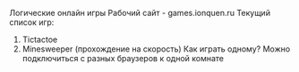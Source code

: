 Логические онлайн игры
Рабочий сайт - games.ionquen.ru
Текущий список игр:
1. Tictactoe
2. Minesweeper (прохождение на скорость)
Как играть одному?
Можно подключиться с разных браузеров к одной комнате